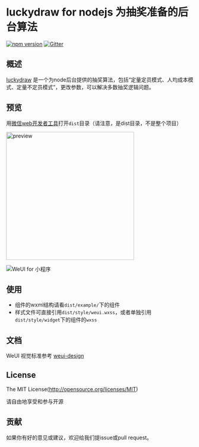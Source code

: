 luckydraw for nodejs 为抽奖准备的后台算法
=====

[![npm version](https://img.shields.io/npm/v/weui-wxss.svg)](https://www.npmjs.org/package/weui-wxss)
[![Gitter](https://badges.gitter.im/weui/weui.svg)](https://gitter.im/weui/weui?utm_source=badge&utm_medium=badge&utm_campaign=pr-badge)

## 概述

[luckydraw](https://github.com/weui/weui) 是一个为node后台提供的抽奖算法，包括“定量定员模式、人均成本模式、定量不定员模式”，更改参数，可以解决多数抽奖逻辑问题。


## 预览
用[微信web开发者工具](https://mp.weixin.qq.com/debug/wxadoc/dev/devtools/download.html)打开`dist`目录（请注意，是dist目录，不是整个项目）

<img src='https://cloud.githubusercontent.com/assets/2395166/20168869/48a75b02-a75f-11e6-89aa-503d65c8ad8e.png' width='344' alt='preview' />

![WeUI for 小程序](https://user-images.githubusercontent.com/2395166/29502325-ada080f6-8661-11e7-94c2-23d638210f45.jpg)


## 使用

- 组件的wxml结构请看`dist/example/`下的组件
- 样式文件可直接引用`dist/style/weui.wxss`，或者单独引用`dist/style/widget`下的组件的`wxss`


## 文档

WeUI 视觉标准参考 [weui-design](https://github.com/weui/weui-design)


## License
The MIT License(http://opensource.org/licenses/MIT)

请自由地享受和参与开源


## 贡献

如果你有好的意见或建议，欢迎给我们提issue或pull request。
